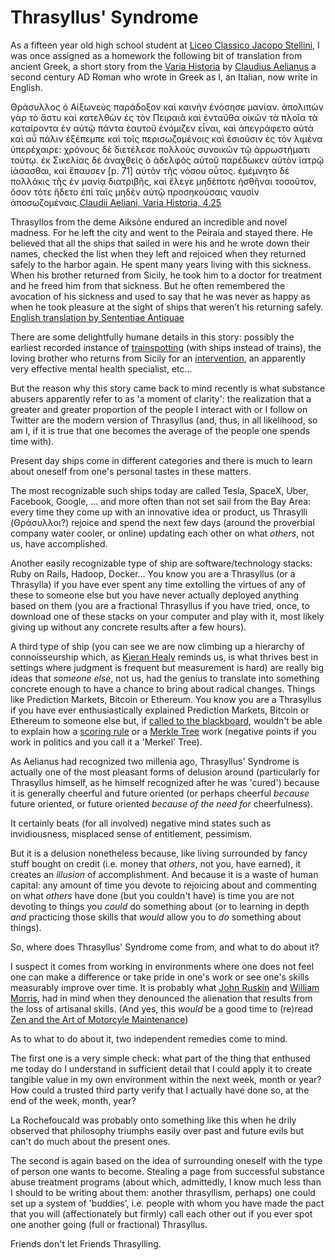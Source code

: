 # Thrasyllus' Syndrome

As a fifteen year old high school student at [Liceo Classico Jacopo Stellini](http://www.stelliniudine.gov.it), I was once assigned as a homework the following bit of translation from ancient Greek, a short story from the [Varia Historia](https://en.wikipedia.org/wiki/Claudius_Aelianus#Varia_Historia) by [Claudius Aelianus](https://en.wikipedia.org/wiki/Claudius_Aelianus) a second century AD Roman who wrote in Greek as I, an Italian, now write in English.

Θράσυλλος ὁ Αἰξωνεὺς παράδοξον καὶ καινὴν ἐνόσησε μανίαν. ἀπολιπὼν γὰρ τὸ ἄστυ καὶ κατελθὼν ἐς τὸν Πειραιᾶ καὶ ἐνταῦθα οἰκῶν τὰ πλοῖα τὰ καταίροντα ἐν αὐτῷ πάντα ἑαυτοῦ ἐνόμιζεν εἶναι, καὶ ἀπεγράφετο αὐτὰ καὶ αὖ πάλιν ἐξέπεμπε καὶ τοῖς περισωζομένοις καὶ ἐσιοῦσιν ἐς τὸν λιμένα ὑπερέχαιρε: χρόνους δὲ διετέλεσε πολλοὺς συνοικῶν τῷ ἀρρωστήματι τούτῳ. ἐκ Σικελίας δὲ ἀναχθεὶς ὁ ἀδελφὸς αὐτοῦ παρέδωκεν αὐτὸν ἰατρῷ ἰάσασθαι, καὶ ἔπαυσεν ﻿[p. 71] αὐτὸν τῆς νόσου οὗτος. ἐμέμνητο δὲ πολλάκις τῆς ἐν μανίᾳ διατριβῆς, καὶ ἔλεγε μηδέποτε ἡσθῆναι τοσοῦτον, ὅσον τότε ἥδετο ἐπὶ ταῖς μηδὲν αὐτῷ προσηκούσαις ναυσὶν ἀποσωζομέναις.[Claudii Aeliani, Varia Historia, 4.25](http://www.perseus.tufts.edu/hopper/text?doc=Perseus:text:2008.01.0591:book=4:chapter=25)

Thrasyllos from the deme Aiksône endured an incredible and novel madness. For he left the city and went to the Peiraia and stayed there. He believed that all the ships that sailed in were his and he wrote down their names, checked the list when they left and rejoiced when they returned safely to the harbor again. He spent many years living with this sickness. When his brother returned from Sicily, he took him to a doctor for treatment and he freed him from that sickness. But he often remembered the avocation of his sickness and used to say that he was never as happy as when he took pleasure at the sight of ships that weren’t his returning safely. [English translation by Sententiae Antiquae](http://sententiaeantiquae.com/tag/thrasyllus/)

There are some delightfully humane details in this story: possibly the earliest recorded instance of [trainspotting](https://en.wikipedia.org/wiki/Railfan#Trainspotting) (with ships instead of trains), the loving brother who returns from Sicily for an [intervention](https://en.wikipedia.org/wiki/Intervention_(counseling)), an apparently very effective mental health specialist, etc...

But the reason why this story came back to mind recently is what substance abusers apparently refer to as 'a moment of clarity': the realization that a greater and greater proportion of the people I interact with or I follow on Twitter are the modern version of Thrasyllus (and, thus, in all likelihood, so am I, if it is true that one becomes the average of the people one spends time with).

Present day ships come in different categories and there is much to learn about oneself from one's personal tastes in these matters.

The most recognizable such ships today are called Tesla, SpaceX, Uber, Facebook, Google, ... and more often than not set sail from the Bay Area: every time they come up with an innovative idea or product, us Thrasylli (Θράσυλλοι?) rejoice and spend the next few days (around the proverbial company water cooler, or online) updating each other on what *others*, not us, have accomplished.

Another easily recognizable type of ship are software/technology stacks: Ruby on Rails, Hadoop, Docker... You know you are a Thrasyllus (or a Thrasylla) if you have ever spent any time extolling the virtues of any of these to someone else but you have never actually deployed anything based on them (you are a fractional Thrasyllus if you have tried, once, to download one of these stacks on your computer and play with it, most likely giving up without any concrete results after a few hours).

A third type of ship (you can see we are now climbing up a hierarchy of connoisseurship which, as [Kieran Healy](http://kieranhealy.org/files/papers/fuck-nuance.pdf) reminds us, is what thrives best in settings where judgment is frequent but measurement is hard) are really big ideas that *someone else*, not us, had the genius to translate into something concrete enough to have a chance to bring about radical changes. Things like Prediction Markets, Bitcoin or Ethereum. You know you are a Thrasyllus if you have ever enthusiastically explained Prediction Markets, Bitcoin or Ethereum to someone else but, if [called to the blackboard](https://www.flickr.com/photos/stefanobe/3228883200/), wouldn't be able to explain how a [scoring rule](https://en.wikipedia.org/wiki/Scoring_rule) or a [Merkle Tree](https://en.wikipedia.org/wiki/Merkle_tree) work (negative points if you work in politics and you call it a 'Merkel' Tree).

As Aelianus had recognized two millenia ago, Thrasyllus' Syndrome is actually one of the most pleasant forms of delusion around (particularly for Thrasyllus himself, as he himself recognized after he was 'cured') because it is generally cheerful and future oriented (or perhaps cheerful *because* future oriented, or future oriented *because of the need for* cheerfulness).

It certainly beats (for all involved) negative mind states such as invidiousness, misplaced sense of entitlement, pessimism.

But it is a delusion nonetheless because, like living surrounded by fancy stuff bought on credit (i.e. money that *others*, not you, have earned), it creates an *illusion* of accomplishment. And because it is a waste of human capital: any amount of time you devote to rejoicing about and commenting on what *others* have done (but you couldn't have) is time you are not devoting to things you *could* do something about (or to learning in depth *and* practicing those skills that *would* allow you to *do* something about things).

So, where does Thrasyllus' Syndrome come from, and what to do about it?

I suspect it comes from working in environments where one does not feel one can make a difference or take pride in one's work or see one's skills measurably improve over time. It is probably what [John Ruskin](https://en.wikipedia.org/wiki/John_Ruskin) and [William Morris](https://en.wikipedia.org/wiki/William_Morris), had in mind when they denounced the alienation that results from the loss of artisanal skills. (And yes, this *would* be a good time to (re)read [Zen and the Art of Motorcyle Maintenance](https://en.wikipedia.org/wiki/Zen_and_the_Art_of_Motorcycle_Maintenance))

As to what to do about it, two independent remedies come to mind.

The first one is a very simple check: what part of the thing that enthused me today do I understand in sufficient detail that I could apply it to create tangible value in my own environment within the next week, month or year? How could a trusted third party verify that I actually have done so, at the end of the week, month, year?

La Rochefoucald was probably onto something like this when he drily observed that philosophy triumphs easily over past and future evils but can't do much about the present ones.

The second is again based on the idea of surrounding oneself with the type of person one wants to become. Stealing a page from successful substance abuse treatment programs (about which, admittedly, I know much less than I should to be writing about them: another thrasyllism, perhaps) one could set up a system of 'buddies', i.e. people with whom you have made the pact that you will (affectionately but firmly) call each other out if you ever spot one another going (full or fractional) Thrasyllus.

Friends don't let Friends Thrasylling.
